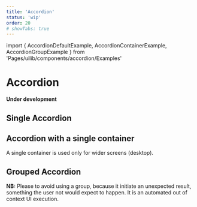 ```yaml
---
title: 'Accordion'
status: 'wip'
order: 20
# showTabs: true
---
```


import {
AccordionDefaultExample,
AccordionContainerExample,
AccordionGroupExample
} from 'Pages/uilib/components/accordion/Examples'

# Accordion

**Under development**

## Single Accordion

<AccordionDefaultExample />

## Accordion with a single container

A single container is used only for wider screens (desktop).

<AccordionContainerExample />

## Grouped Accordion

**NB:** Please to avoid using a group, because it initiate an unexpected result, something the user not would expect to happen. It is an automated out of context UI execution.

<AccordionGroupExample />
